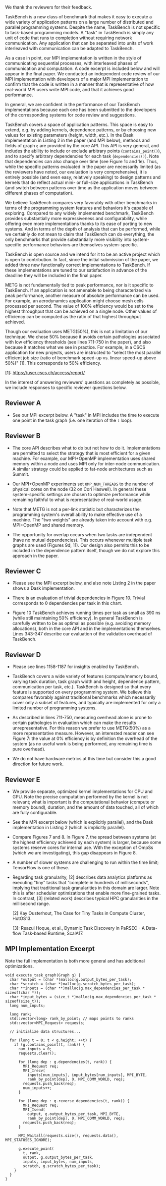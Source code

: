 We thank the reviewers for their feedback.

TaskBench is a new class of benchmark that makes it easy to
execute a wide variety of application patterns on a large number of
distributed and parallel programming systems. Despite the name, TaskBench is not specific to task-based programming models. A "task" in
TaskBench is simply any unit of code that runs to completion without
requiring network communication. Any application that can be
separated into units of work interleaved with communication can be
adapted to TaskBench.

As a case in point, our MPI implementation is written in the style of communicating sequential processes, with interleaved phases of communication and
computation. A code excerpt is included below and will appear in the
final paper. We conducted an independent code review of our MPI
implementation with developers of a major MPI implementation to
confirm that the code is written in a manner that is representative of
how real-world MPI users write MPI code, and that it achieves good
performance.

In general, we are confident in the performance of our TaskBench
implementations because each one has been submitted to the developers
of the corresponding systems for code review and suggestions.

TaskBench covers a space of application patterns. This space is easy
to extend, e.g. by adding kernels, dependence patterns, or by choosing
new values for existing parameters (height, width, etc.). In the Dask
implementation in Listing 2 in the paper (and MPI below), methods and
fields of graph `g` are provided by the core API. This API is very
general, and includes the ability to include or exclude arbitrary
points (`contains_point()`), and to specify arbitrary dependencies for
each task (`dependencies()`). Note that dependencies can also change
over time (see Figure 1c and 1e). Thus, while the specific patterns
evaluated in the paper are necessarily limited (as the reviewers have
noted, our evaluation is very comprehensive), it is entirely possible
(and even easy, relatively speaking) to design patterns and kernels
that do reflect actual mini- or full-size applications in TaskBench
(and switch between patterns over time as the application moves
between different phases of computation).

We believe TaskBench compares very favorably with other benchmarks in
terms of the programming system features and behaviors it's capable of
exploring. Compared to any widely implemented benchmark, TaskBench
provides substantially more expressiveness and configurability, while
offering even more implementations thanks to its ease of porting to
new systems. And in terms of the depth of analysis that can be
performed, while we certainly do not mean to claim that TaskBench can
do everything, the only benchmarks that provide substantially more
visibility into system-specific performance behaviors are themselves
system-specific.

TaskBench is open source and we intend for it to be an active project
which is open to contribution. In fact, since the initial submission
of the paper, we added three new functionally correct implementations
to TaskBench. If these implementations are tuned to our satisfaction
in advance of the deadline they will be included in the final paper.

METG is not fundamentally tied to peak performance, nor is it specific to TaskBench. If
an application is not amenable to being characterized via peak
performance, another measure of absolute performance can be used. For
example, an aerodynamics application might choose mesh cells processed
per second. The value of 100% efficiency would be set to the highest
throughput that can be achieved on a single node. Other values of
efficiency can be computed as the ratio of that highest throughput
achieved.

Though our evaluation uses METG(50%), this is not a limitation of
our technique. We chose 50% because it avoids certain pathologies associated
with low efficiency thresholds (see lines 711-750 in the paper), and
also because it matches what we see in practice. For
example, in a CSCS application for new projects, users are instructed
to "select the most parallel efficient job size (ratio of benchmark
speed-up vs. linear speed-up above 50%)" \[1]. This corresponds to 50%
efficiency.

\[1]: https://user.cscs.ch/access/report/

In the interest of answering reviewers' questions as completely as
possible, we include responses to specific reviewer questions below.

## Reviewer A

  * See our MPI excerpt below. A "task" in MPI includes the time to
    execute one point in the task graph (i.e. one iteration of the `t`
    loop).

## Reviewer B

  * The core API describes what to do but not how to do
    it. Implementations are permitted to select the strategy that is
    most efficient for a given machine. For example, our MPI+OpenMP
    implementation uses shared memory within a node and uses MPI only
    for inter-node communication. A similar strategy could be applied
    to fat-node architectures such as Summit.

  * Our MPI+OpenMP experiments set `OMP_NUM_THREADS` to the number of
    physical cores on the node (32 on Cori Haswell). In general these
    system-specific settings are chosen to optimize performance while
    remaining faithful to what is representative of real-world usage.

  * Note that METG is not a per-link statistic but characterizes the
    programming system's overall ability to make effective use of a
    machine. The "two weights" are already taken into account with
    e.g. MPI+OpenMP and shared memory.

  * The opportunity for overlap occurs when two tasks are independent
    (have no mutual dependencies). This occurs whenever multiple task
    graphs are used (Figures 9d, 11). Our design also permits
    this to be included in the dependence pattern itself, though we do
    not explore this approach in the paper.

## Reviewer C

  * Please see the MPI excerpt below, and also note Listing 2 in the
    paper shows a Dask implementation.

  * There is an evaluation of trivial dependencies in Figure 10.
    Trivial corresponds to 0 dependencies per task in this chart.

  * Figure 10 TaskBench achieves running times per task as small as
    390 ns (while still maintaining 50% efficiency). In general
    TaskBench is carefully written to be as optimal as possible
    (e.g. avoiding memory allocations), both in the core API and in
    the implementations themselves. Lines 343-347 describe our
    evaluation of the validation overhead of TaskBench.

## Reviewer D

  * Please see lines 1158-1187 for insights enabled by TaskBench.

  * TaskBench covers a wide variety of features (compute/memory
    bound, varying task duration, task graph width and height,
    dependence pattern, communication per task, etc.). TaskBench is
    designed so that every feature is supported on every programming
    system. We believe this
    compares favorably against traditional benchmarks which
    necessarily cover only a subset of features, and typically are
    implemented for only a limited number of programming systems.

  * As described in lines 711-750, measuring overhead alone is prone
    to certain pathologies in evaluation which can make the results
    unrepresentative. For this reason we prefer to use METG(50%) as a
    more representative measure. However, an interested reader can see
    Figure 7: the value at 0% efficiency is by definition the overhead
    of the system (as no useful work is being performed, any remaining time is pure overhead).

  * We do not have hardware metrics at this time but consider this a
    good direction for future work.

## Reviewer E

  * We provide separate, optimized kernel implementations for CPU and
    GPU. Note the precise computation performed by the kernel is not
    relevant; what is important is the computational behavior (compute
    or memory bound), duration, and the amount of data touched, all of
    which are fully configurable.

  * See the MPI excerpt below (which is explicitly parallel), and the
    Dask implementation in Listing 2 (which is implicitly parallel).

  * Compare Figures 7 and 8. In Figure 7, the spread between systems
    (at the highest efficiency achieved by each system) is larger,
    because some systems reserve cores for internal use. With the
    exception of OmpSs (which we are investigating), this gap disappears in Figure 8.

  * A number of slower systems are challenging to run within the time
    limit; TensorFlow is one of these.

  * Regarding task granularity, \[2] describes data analytics
    platforms as executing "tiny" tasks that "complete in hundreds of
    milliseconds", implying that traditional task granularities in this domain are larger. Note this is after scheduler optimizations 
    that enable more fine-grained tasks. In
    contrast, \[3] (related work) describes typical HPC
    granularities in the millisecond range.

    \[2] Kay Ousterhout, The Case for Tiny Tasks in Compute Cluster,
    HotOS13.

    \[3]: Reazul Hoque, et al., Dynamic Task Discovery in PaRSEC - A
    Data-flow Task-based Runtime, ScalA17.

## MPI Implementation Excerpt

Note the full implementation is both more general and has additional
optimizations.

```
void execute_task_graph(Graph g) {
  char *output = (char *)malloc(g.output_bytes_per_task);
  char *scratch = (char *)malloc(g.scratch_bytes_per_task);
  char **inputs = (char **)malloc(g.max_dependencies_per_task * sizeof(char *));
  char *input_bytes = (size_t *)malloc(g.max_dependencies_per_task * sizeof(size_t));
  long num_inputs;

  long rank;
  std::vector<long> rank_by_point; // maps points to ranks
  std::vector<MPI_Request> requests;

  // initialize data structures...

  for (long t = 0; t < g.height; ++t) {
    if (g.contains_point(t, rank)) {
      num_inputs = 0;
      requests.clear();

      for (long dep : g.dependencies(t, rank)) {
        MPI_Request req;
        MPI_Irecv(
          inputs[num_inputs], input_bytes[num_inputs], MPI_BYTE,
          rank_by_point[dep], 0, MPI_COMM_WORLD, req);
        requests.push_back(req);
        num_inputs++;
      }

      for (long dep : g.reverse_dependencies(t, rank)) {
        MPI_Request req;
        MPI_Isend(
          output, g.output_bytes_per_task, MPI_BYTE,
          rank_by_point[dep], 0, MPI_COMM_WORLD, req);
        requests.push_back(req);
      }

      MPI_Waitall(requests.size(), requests.data(), MPI_STATUSES_IGNORE);

      g.execute_point(
        t, rank,
        output, g.output_bytes_per_task,
        inputs, input_bytes, num_inputs,
        scratch, g.scratch_bytes_per_task);
    }
  }
}
```
